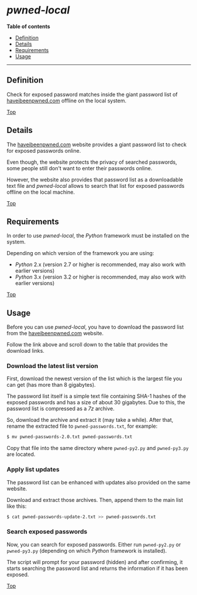 # *pwned-local*

**Table of contents**
*   [Definition](#definition)
*   [Details](#details)
*   [Requirements](#requirements)
*   [Usage](#usage)

----

## Definition

Check for exposed password matches inside the giant password list of [haveibeenpwned.com](https://haveibeenpwned.com/Passwords) offline on the local system.

[Top](#)

## Details

The [haveibeenpwned.com](https://haveibeenpwned.com/Passwords) website provides a giant password list to check for exposed passwords online.

Even though, the website protects the privacy of searched passwords, some people still don't want to enter their passwords online.

However, the website also provides that password list as a downloadable text file and *pwned-local* allows to search that list for exposed passwords offline on the local machine.

[Top](#)

## Requirements

In order to use *pwned-local*, the *Python* framework must be installed on the system.

Depending on which version of the framework you are using:

*   *Python* 2.x (version 2.7 or higher is recommended, may also work with earlier versions)
*   *Python* 3.x (version 3.2 or higher is recommended, may also work with earlier versions)

[Top](#)

## Usage

Before you can use *pwned-local*, you have to download the password list from the [haveibeenpwned.com](https://haveibeenpwned.com/Passwords) website.

Follow the link above and scroll down to the table that provides the download links.

### Download the latest list version

First, download the newest version of the list which is the largest file you can get (has more than 8 gigabytes).

The password list itself is a simple text file containing SHA-1 hashes of the exposed passwords and has a size of about 30 gigabytes. Due to this, the password list is compressed as a *7z* archive.

So, download the archive and extract it (may take a while). After that, rename the extracted file to `pwned-passwords.txt`, for example:

```bash
$ mv pwned-passwords-2.0.txt pwned-passwords.txt
```

Copy that file into the same directory where `pwned-py2.py` and `pwned-py3.py` are located.

### Apply list updates

The password list can be enhanced with updates also provided on the same website.

Download and extract those archives. Then, append them to the main list like this:

```bash
$ cat pwned-passwords-update-2.txt >> pwned-passwords.txt
```

### Search exposed passwords

Now, you can search for exposed passwords. Either run `pwned-py2.py` or `pwned-py3.py` (depending on which *Python* framework is installed).

The script will prompt for your password (hidden) and after confirming, it starts searching the password list and returns the information if it has been exposed.

[Top](#)
